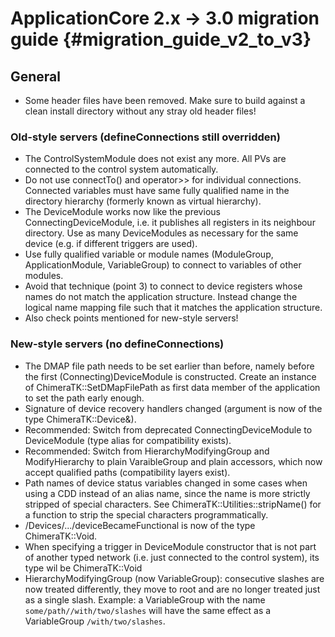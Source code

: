 ApplicationCore 2.x -> 3.0 migration guide {#migration_guide_v2_to_v3}
====================================================================

## General ##

* Some header files have been removed. Make sure to build against a clean install directory without any stray old header files!

### Old-style servers (defineConnections still overridden) ###

* The ControlSystemModule does not exist any more. All PVs are connected to the control system automatically.
* Do not use connectTo() and operator>> for individual connections. Connected variables must have same fully qualified name in the directory hierarchy (formerly known as virtual hierarchy).
* The DeviceModule works now like the previous ConnectingDeviceModule, i.e. it publishes all registers in its neighbour directory. Use as many DeviceModules as necessary for the same device (e.g. if different triggers are used).
* Use fully qualified variable or module names (ModuleGroup, ApplicationModule, VariableGroup) to connect to variables of other modules.
* Avoid that technique (point 3) to connect to device registers whose names do not match the application structure. Instead change the logical name mapping file such that it matches the application structure.
* Also check points mentioned for new-style servers!

### New-style servers (no defineConnections) ###

* The DMAP file path needs to be set earlier than before, namely before the first (Connecting)DeviceModule is constructed. Create an instance of ChimeraTK::SetDMapFilePath as first data member of the application to set the path early enough.
* Signature of device recovery handlers changed (argument is now of the type ChimeraTK::Device&).
* Recommended: Switch from deprecated ConnectingDeviceModule to DeviceModule (type alias for compatibility exists).
* Recommended: Switch from HierarchyModifyingGroup and ModifyHierarchy to plain VaraibleGroup and plain accessors, which now accept qualified paths (compatibility layers exist).
* Path names of device status variables changed in some cases when using a CDD instead of an alias name, since the name is more strictly stripped of special characters. See ChimeraTK::Utilities::stripName() for a function to strip the special characters programmatically.
* /Devices/.../deviceBecameFunctional is now of the type ChimeraTK::Void.
* When specifying a trigger in DeviceModule constructor that is not part of another typed network (i.e. just connected to the control system), its type wil be ChimeraTK::Void
* HierarchyModifyingGroup (now VariableGroup): consecutive slashes are now treated differently, they move to root and are no longer treated just as a single slash. Example: a VariableGroup with the name `some/path//with/two/slashes` will have the same effect as a VariableGroup `/with/two/slashes`.
